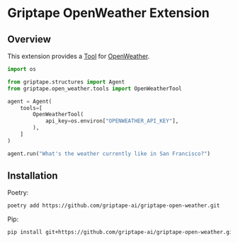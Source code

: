# Griptape OpenWeather Extension

## Overview
This extension provides a [Tool](https://docs.griptape.ai/stable/griptape-tools/) for [OpenWeather](https://openweathermap.org/).

```python
import os

from griptape.structures import Agent
from griptape.open_weather.tools import OpenWeatherTool

agent = Agent(
    tools=[
        OpenWeatherTool(
            api_key=os.environ["OPENWEATHER_API_KEY"],
        ),
    ]
)

agent.run("What's the weather currently like in San Francisco?")
```

## Installation

Poetry:
```bash
poetry add https://github.com/griptape-ai/griptape-open-weather.git
```

Pip:
```bash
pip install git+https://github.com/griptape-ai/griptape-open-weather.git
```

